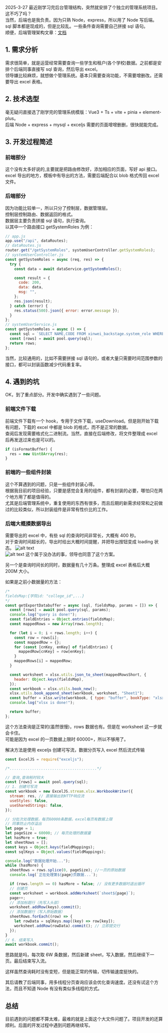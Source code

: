 

2025-3-27
最近刚学习完后台管理结构，突然就安排了个独立的管理系统项目。这不巧了吗？  
当然，后端也是我负责。因为只熟 Node，express，所以用了 Node 写后端。  
sql 脚本都是现成的，但是比较乱。一些条件查询需要自己拼接 sql 语句。  
顺便，后端管理架构文章：[文档](后台管理系统架构分析.md)

## 1. 需求分析

需求很简单，就是运营经常需要查询一些学生和租户(各个学校)数据。之前都是安排个后端同事直接写 sql 查询，然后导出 excel。  
领导嫌比较麻烦，就想做个管理系统。基本只需要查询功能，不需要增删改。还需要导出 excel 表格。

## 2. 技术选型

毫无疑问直接选了刚学完的管理系统模版：Vue3 + Ts + vite + pinia + element-plus。  
后端 Node + express + mysql + exceljs
需要的页面增增删删，很快就能完成。

## 3. 开发过程简述

### 前端部分

这个没有太多好说的,主要就是把路由修改好，添加相应的页面，写好 api 接口。  
excel 导出的地方，模板中有导出的方法，需要后端配合以 blob 格式传回 excel 文件。

### 后端部分

因为功能比较单一，所以只分了控制层，数据管理层。  
控制层控制路由、数据返回的格式。  
数据层主要负责拼接 sql 语句，执行查询。  
以其中一个路由接口 getSystemRoles 为例：

```js
// app.js
app.use("/api", dataRoutes);
// dataRoutes.js
router.get("/getSystemRoles", systemUserController.getSystemRoles);
// systemUserController.js
const getSystemRoles = async (req, res) => {
  try {
    const data = await dataService.getSystemRoles();

    const result = {
      code: 200,
      data: data,
      msg: "",
    };
    res.json(result);
  } catch (error) {
    res.status(500).json({ error: error.message });
  }
};
// systemUserService.js
const getSystemRoles = async () => {
  const sql = `SELECT NAME,CODE FROM xinwei_backstage.system_role WHERE deleted=0`;
  const [rows] = await pool.query(sql);
  return rows;
};
```

当然，比较通用的，比如不需要拼接 sql 语句的，或者大量只需要时间范围参数的接口，都可以封装函数减少代码重复率。

## 4. 遇到的坑

OK，到了重点部分。开发中确实遇到了一些问题。

### 前端文件下载

前端文件下载有一个 hook，专用于文件下载，useDownload。但是刚开始下载有问题，下载的 excel 中都是 blob 的格式，而不是正常的数据。  
查阅后发现需要格式化二进制流。当然，直接在后端修改，将文件整理成 excel 后再发送过来也是可以的。

```js
if (isFormatBuffer) {
  res = new Uint8Array(res);
}
```

### 前端的一些组件封装

这个不算遇到的问题，只是一些组件封装心得。  
根据我目前的项目经验，只要是感觉会复用的组件，都有封装的必要，哪怕只在两个地方用了都是值得的。  
尤其是后端管理系统中，重复使用的东西有很多，而且后期的新需求经常和之前做过的比较类似，所以封装组件是非常有性价比的工作。

### 后端大概摸数据导出

需要导出的 excel 中，有些 sql 的查询时间非常长，大概有 400 秒。  
对于查询时间超长的，导出时给出大概时间提醒，并把导出按钮变成 loading 状态。
![alt text](image-3.png)  
![alt text](image-4.png)
这个属于没办法的事，领导也同意了这个方案。

另一个是查询时间长的同时，数据量有几十万条。整理成 excel 表格后大概 200M 大小。

如果是之前小数据量的方法：

```js
/*
fieldsMap:{学院id: "college_id",...}
*/
const getExportDatabuffer = async (sql, fieldsMap, params = []) => {
  const [rows] = await pool.query(sql, params);
  console.log("query is done!");
  const fieldEntries = Object.entries(fieldsMap);
  const mappedRows = new Array(rows.length);

  for (let i = 0; i < rows.length; i++) {
    const row = rows[i];
    const mappedRow = {};
    for (const [cnKey, enKey] of fieldEntries) {
      mappedRow[cnKey] = row[enKey];
    }
    mappedRows[i] = mappedRow;
  }

  const worksheet = xlsx.utils.json_to_sheet(mappedRowsShort, {
    header: Object.keys(fieldsMap),
  });
  const workbook = xlsx.utils.book_new();
  xlsx.utils.book_append_sheet(workbook, worksheet, "Sheet1");
  const buffer = xlsx.write(workbook, { type: "buffer", bookType: "xlsx" });
  console.log("xlsx is done!");

  return buffer;
};
```

这个方法查询是正常的(虽然很慢)，rows 数据也有。但是在 worksheet 这一步就会卡住。  
可能是因为 excel 的一页数据上限时 60000+，所以不够用了。

解决方法是使用 exceljs 创建可写流，数据分页写入 excel 然后流式传输

```js
const ExcelJS = require("exceljs");

/*.......................................*/

// 查询,查询耗时较大
const [rows] = await pool.query(sql);
// 1. 创建可写流
const workbook = new ExcelJS.stream.xlsx.WorkbookWriter({
  stream: res, // 直接输出到HTTP响应流
  useStyles: false,
  useSharedStrings: false,
});

// 分批次处理数据，每页60000条数据，excel每页有数据上限
// 同事防止内存溢出
let page = 1;
let pageSize = 60000; // 每页处理的数据量
let hasMore = true;
let sheetRows = [];
const keys = Object.keys(fieldMappings);
const sqlKeys = Object.values(fieldMappings);

console.log("数据处理开始...");
while (hasMore) {
  sheetRows = rows.splice(0, pageSize); //一页的原始数据
  console.log(`正在处理第${page}页数据...`);

  if (rows.length == 0) hasMore = false; // 没有更多数据时退出循环
  // 创建页
  const worksheet = workbook.addWorksheet(`sheet${page}`);
  page++;
  // 添加标题行（先写入头部）
  worksheet.addRow(keys).commit();
  // 添加数据行（写入原始数据）
  sheetRows.forEach((row) => {
    let rowData = sqlKeys.map((key) => row[key]);
    worksheet.addRow(rowData).commit(); // 立即提交行
  });
}
// 6. 结束写入
await workbook.commit();
```

思路就是吗，每次取 6W 条数据，然后新建 sheet，写入数据，然后继续下一页。最后结束写入流。

这样虽然查询耗时没有变短，但是能正常的传输，切传输速度挺快的。

其后请教了后端同事，用多线程分页查询应该会优化查询速度。还没有试这个方法，而且不知道 Node 有没有类似多线程的方式。

## 总结

目前遇到的问题都不算太难，最难的就是上面这个大文件问题了。项目开发的还算顺利。后面的开发过程中遇到问题再继续写。
